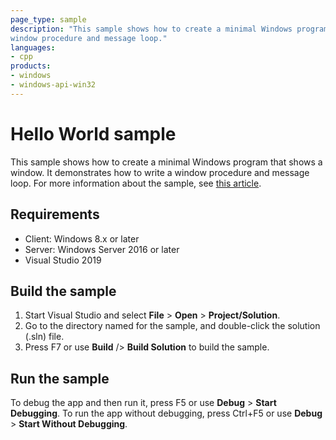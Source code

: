 ```yaml
---
page_type: sample
description: "This sample shows how to create a minimal Windows program that shows a window. It demonstrates how to write a 
window procedure and message loop."
languages:
- cpp
products:
- windows
- windows-api-win32
---
```


# Hello World sample

This sample shows how to create a minimal Windows program that shows a window. It demonstrates how to write a 
window procedure and message loop. For more information about the sample, see [this article](https://docs.microsoft.com/windows/win32/learnwin32/windows-hello-world-sample).

## Requirements

* Client: Windows 8.x or later
* Server: Windows Server 2016 or later
* Visual Studio 2019

## Build the sample

1. Start Visual Studio and select **File** \> **Open** \> **Project/Solution**.
2. Go to the directory named for the sample, and double-click the solution (.sln) file.
3. Press F7 or use **Build** /> **Build Solution** to build the sample.

## Run the sample

To debug the app and then run it, press F5 or use **Debug** \> **Start Debugging**. To run the app without debugging, press Ctrl+F5 or use **Debug** \> **Start Without Debugging**.
